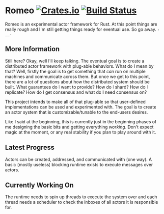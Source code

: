 
# Romeo [![Crates.io](https://img.shields.io/crates/v/romeo.svg?style=flat-square)](https://crates.io/crates/romeo) [![Build Status](https://www.travis-ci.org/JohnMurray/romeo.svg?branch=master)](https://www.travis-ci.org/JohnMurray/romeo)

Romeo is an experimental actor framework for Rust. At this point things are really
rough and I'm still getting things ready for eventual use. So go away. `-__-`

## More Information
Still here? Okay, well I'll keep talking. The eventual goal is to create a
distributed actor framework with plug-able behaviors. What do I mean by that?
Well, firstly the goal is to get something that _can_ run on multiple machines
and communicate across them. But once we get to this point, there are a lot of
questions about how the distributed system should be built. What guarantees do
I want to provide? How do I shard? How do I replicate? How do I get consensus
and what do I need consensus on?

This project intends to make all of that plug-able so that user-defined implementations
can be used and experimented with. The goal is to create an actor system that is
customizable/tunable to the end-users desires.

Like I said at the beginning, this is currently just in the beginning phases of me
designing the basic bits and getting everything _working_. Don't expect magic at the
moment, or any real stability if you plan to play around with it. 

## Latest Progress
Actors can be created, addressed, and communicated with (one way). A basic (mostly
useless) blocking runtime exists to execute messages over actors. 

## Currently Working On

The runtime needs to spin up threads to execute the system over and each thread needs
a scheduler to check the inboxes of all actors it is responsible for. 
